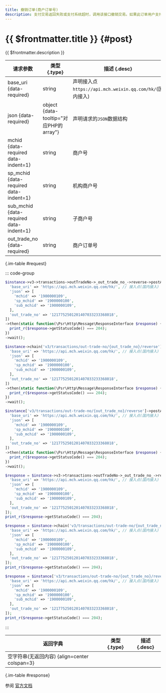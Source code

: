 ```yaml
---
title: 撤销订单(商户订单号)
description: 支付交易返回失败或支付系统超时，调用该接口撤销交易。如果此订单用户支付失败，微信支付系统会将此订单关闭；如果用户支付成功，微信支付系统会将此订单资金退还给用户。
---
```


# {{ $frontmatter.title }} {#post}

{{ $frontmatter.description }}

| 请求参数 | 类型 {.type} | 描述 {.desc}
| --- | --- | ---
| base_uri {data-required} | string | 声明接入点`https://api.mch.weixin.qq.com/hk/`(国内接入)
| json {data-required} | object {data-tooltip="对应PHP的array"} | 声明请求的`JSON`数据结构
| mchid {data-required data-indent=1} | string | 商户号
| sp_mchid {data-required data-indent=1} | string | 机构商户号
| sub_mchid {data-required data-indent=1} | string | 子商户号
| out_trade_no {data-required} | string | 商户订单号

{.im-table #request}

::: code-group

```php [异步纯链式]
$instance->v3->transactions->outTradeNo->_out_trade_no_->reverse->postAsync([
  'base_uri' => 'https://api.mch.weixin.qq.com/hk/', // 接入点(国内接入)
  'json' => [
    'mchid' => '1900000109',
    'sp_mchid' => '1900000100',
    'sub_mchid' => '1900000109',
  ],
  'out_trade_no' => '1217752501201407033233368018',
])
->then(static function(\Psr\Http\Message\ResponseInterface $response) {
  print_r($response->getStatusCode() === 204);
})
->wait();
```

```php [异步声明式]
$instance->chain('v3/transactions/out-trade-no/{out_trade_no}/reverse')->postAsync([
  'base_uri' => 'https://api.mch.weixin.qq.com/hk/', // 接入点(国内接入)
  'json' => [
    'mchid' => '1900000109',
    'sp_mchid' => '1900000100',
    'sub_mchid' => '1900000109',
  ],
  'out_trade_no' => '1217752501201407033233368018',
])
->then(static function(\Psr\Http\Message\ResponseInterface $response) {
  print_r($response->getStatusCode() === 204);
})
->wait();
```

```php [异步属性式]
$instance['v3/transactions/out-trade-no/{out_trade_no}/reverse']->postAsync([
  'base_uri' => 'https://api.mch.weixin.qq.com/hk/', // 接入点(国内接入)
  'json' => [
    'mchid' => '1900000109',
    'sp_mchid' => '1900000100',
    'sub_mchid' => '1900000109',
  ],
  'out_trade_no' => '1217752501201407033233368018',
])
->then(static function(\Psr\Http\Message\ResponseInterface $response) {
  print_r($response->getStatusCode() === 204);
})
->wait();
```

```php [同步纯链式]
$response = $instance->v3->transactions->outTradeNo->_out_trade_no_->reverse->post([
  'base_uri' => 'https://api.mch.weixin.qq.com/hk/', // 接入点(国内接入)
  'json' => [
    'mchid' => '1900000109',
    'sp_mchid' => '1900000100',
    'sub_mchid' => '1900000109',
  ],
  'out_trade_no' => '1217752501201407033233368018',
]);
print_r($response->getStatusCode() === 204);
```

```php [同步声明式]
$response = $instance->chain('v3/transactions/out-trade-no/{out_trade_no}/reverse')->post([
  'base_uri' => 'https://api.mch.weixin.qq.com/hk/', // 接入点(国内接入)
  'json' => [
    'mchid' => '1900000109',
    'sp_mchid' => '1900000100',
    'sub_mchid' => '1900000109',
  ],
  'out_trade_no' => '1217752501201407033233368018',
]);
print_r($response->getStatusCode() === 204);
```

```php [同步属性式]
$response = $instance['v3/transactions/out-trade-no/{out_trade_no}/reverse']->post([
  'base_uri' => 'https://api.mch.weixin.qq.com/hk/', // 接入点(国内接入)
  'json' => [
    'mchid' => '1900000109',
    'sp_mchid' => '1900000100',
    'sub_mchid' => '1900000109',
  ],
  'out_trade_no' => '1217752501201407033233368018',
]);
print_r($response->getStatusCode() === 204);
```

:::

| 返回字典 | 类型 {.type} | 描述 {.desc}
| --- | --- | ---
| 空字符串(无返回内容) {align=center colspan=3}

{.im-table #response}

参阅 [官方文档](https://pay.weixin.qq.com/wiki/doc/api/wxpay/ch/fusion_wallet_ch/QuickPay/chapter3_4.shtml)
